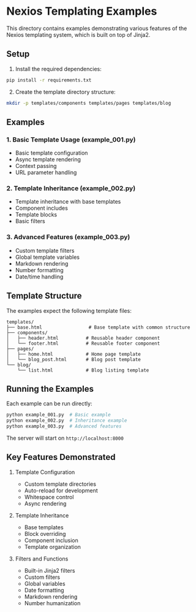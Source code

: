 # Nexios Templating Examples

This directory contains examples demonstrating various features of the Nexios templating system, which is built on top of Jinja2.

## Setup

1. Install the required dependencies:
```bash
pip install -r requirements.txt
```

2. Create the template directory structure:
```bash
mkdir -p templates/components templates/pages templates/blog
```

## Examples

### 1. Basic Template Usage (example_001.py)
- Basic template configuration
- Async template rendering
- Context passing
- URL parameter handling

### 2. Template Inheritance (example_002.py)
- Template inheritance with base templates
- Component includes
- Template blocks
- Basic filters

### 3. Advanced Features (example_003.py)
- Custom template filters
- Global template variables
- Markdown rendering
- Number formatting
- Date/time handling

## Template Structure

The examples expect the following template files:

```
templates/
├── base.html                 # Base template with common structure
├── components/
│   ├── header.html          # Reusable header component
│   └── footer.html          # Reusable footer component
├── pages/
│   ├── home.html            # Home page template
│   └── blog_post.html       # Blog post template
└── blog/
    └── list.html            # Blog listing template
```

## Running the Examples

Each example can be run directly:

```bash
python example_001.py  # Basic example
python example_002.py  # Inheritance example
python example_003.py  # Advanced features
```

The server will start on `http://localhost:8000`

## Key Features Demonstrated

1. Template Configuration
   - Custom template directories
   - Auto-reload for development
   - Whitespace control
   - Async rendering

2. Template Inheritance
   - Base templates
   - Block overriding
   - Component inclusion
   - Template organization

3. Filters and Functions
   - Built-in Jinja2 filters
   - Custom filters
   - Global variables
   - Date formatting
   - Markdown rendering
   - Number humanization 